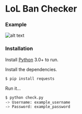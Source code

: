 # LoL Ban Checker

### Example

![alt text](https://imgur.com/a/QJswXAD)

### Installation

Install [Python](https://www.python.org/downloads/) 3.0+ to run.

Install the dependencies.

```sh
$ pip install requests
```

Run it...

```sh
$ python check.py
-> Username: example_username
-> Password: example_password
```
